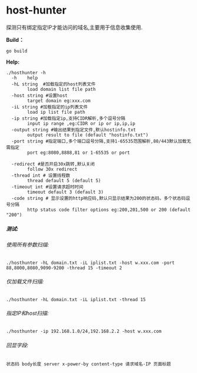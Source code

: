 # host-hunter

探测只有绑定指定IP才能访问的域名,主要用于信息收集使用.

<p><b>Build：</b></p>

```
go build 
```

<p><b>Help:</b></p>

```shell
./hosthunter -h
  -h	help
  -hL string  #加载指定的host列表文件
    	load domain list file path
  -host string #设置host
    	target domain eg:xxx.com
  -iL string #加载指定的ip列表文件
    	load ip list file path
  -ip string #加载指定ip,支持CIDR解析,多个逗号分隔
    	input ip range ,eg:CIDR or ip or ip,ip,ip
  -output string #输出结果到指定文件,默认hostinfo.txt
    	output result to file (default "hostinfo.txt")
  -port string #指定端口,多个端口逗号分隔,支持1-65535范围解析,80/443默认加载无需指定
    	port eg:8080,8888,81 or 1-65535 or port
    	
  -redirect #是否开启30x跳转,默认关闭
    	follow 30x redirect
  -thread int # 设置线程数
    	thread default 5 (default 5)
  -timeout int #设置请求超时时间
    	timeout default 3 (default 3)
  -code string # 显示设置的http响应码,默认只显示结果为200的状态码，多个状态码逗号分隔
    	http status code filter options eg:200,201,500 or 200 (default "200")
```



##### 测试:

###### 使用所有参数扫描:

```shell
./hosthunter -hL domain.txt -iL iplist.txt -host w.xxx.com -port 88,8000,8080,9090-9200 -thread 15 -timeout 2
```



###### 仅加载文件扫描:

```shell
./hosthunter -hL domain.txt -iL iplist.txt -thread 15
```



###### 指定IP和host扫描:

```shell
./hosthunter -ip 192.168.1.0/24,192.168.2.2 -host w.xxx.com
```



###### 回显字段:

```
状态码 body长度 server x-power-by content-type 请求域名-IP 页面标题 
```



